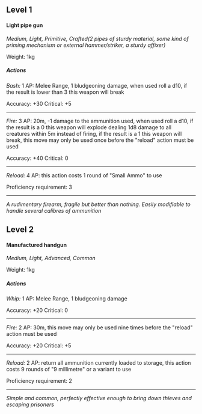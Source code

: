 ## Level 1
#### Light pipe gun
*Medium, Light, Primitive, Crafted(2 pipes of sturdy material, some kind of priming mechanism or external hammer/striker, a sturdy affixer)*

Weight: 1kg

##### Actions

*Bash:* 1 AP: Melee Range, 1 bludgeoning damage, when used roll a d10, if the result is lower than 3 this weapon will break

Accuracy: +30
Critical: +5

---

*Fire:* 3 AP: 20m, -1 damage to the ammunition used, when used roll a d10, if the result is a 0 this weapon will explode dealing 1d8 damage to all creatures within 5m instead of firing, if the result is a 1 this weapon will break, this move may only be used once before the "reload" action must be used

Accuracy: +40
Critical: 0

---

*Reload:* 4 AP: this action costs 1 round of "Small Ammo" to use

Proficiency requirement: 3

---
*A rudimentary firearm, fragile but better than nothing. Easily modifiable to handle several calibres of ammunition*

## Level 2
#### Manufactured handgun
*Medium, Light, Advanced, Common*

Weight: 1kg

##### Actions

*Whip:* 1 AP: Melee Range, 1 bludgeoning damage

Accuracy: +20
Critical: 0

---

*Fire:* 2 AP: 30m, this move may only be used nine times before the "reload" action must be used

Accuracy: +20
Critical: +5

---

*Reload:* 2 AP: return all ammunition currently loaded to storage, this action costs 9 rounds of "9 millimetre" or a variant to use

Proficiency requirement: 2

---
*Simple and common, perfectly effective enough to bring down thieves and escaping prisoners*